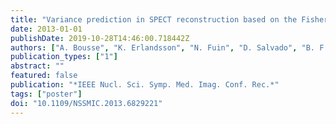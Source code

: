 ```yaml
---
title: "Variance prediction in SPECT reconstruction based on the Fisher information using a novel angular blurring algorithm for computation of the system matrix"
date: 2013-01-01
publishDate: 2019-10-28T14:46:00.718442Z
authors: ["A. Bousse", "K. Erlandsson", "N. Fuin", "D. Salvado", "B. F. Hutton"]
publication_types: ["1"]
abstract: ""
featured: false
publication: "*IEEE Nucl. Sci. Symp. Med. Imag. Conf. Rec.*"
tags: ["poster"]
doi: "10.1109/NSSMIC.2013.6829221"
---
```


